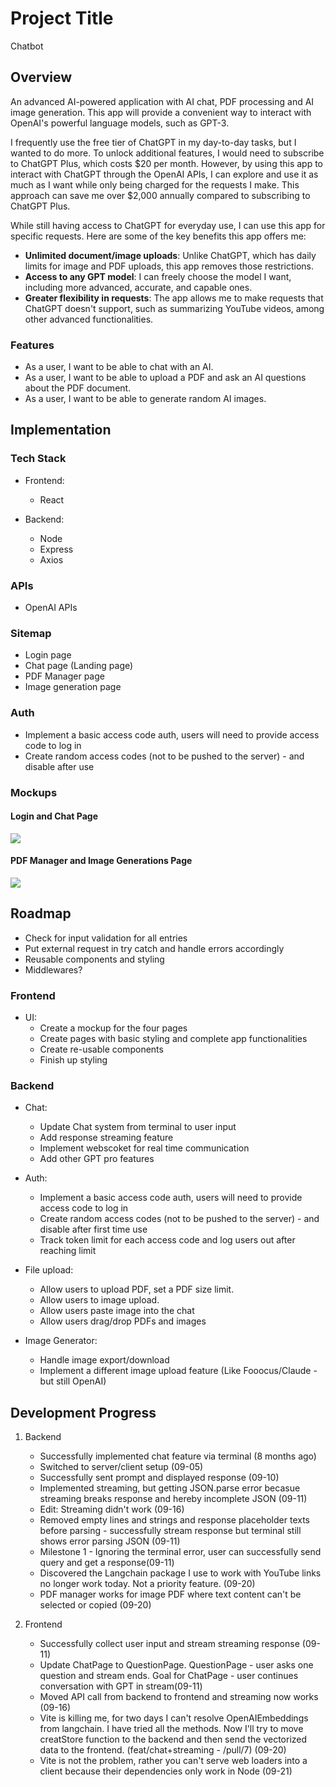 # Project Title
Chatbot

## Overview

An advanced AI-powered application with AI chat, PDF processing and AI image generation. This app will provide a convenient way to interact with OpenAI's powerful language models, such as GPT-3.

I frequently use the free tier of ChatGPT in my day-to-day tasks, but I wanted to do more. To unlock additional features, I would need to subscribe to ChatGPT Plus, which costs $20 per month. However, by using this app to interact with ChatGPT through the OpenAI APIs, I can explore and use it as much as I want while only being charged for the requests I make. This approach can save me over $2,000 annually compared to subscribing to ChatGPT Plus.

While still having access to ChatGPT for everyday use, I can use this app for specific requests. Here are some of the key benefits this app offers me:

- **Unlimited document/image uploads**: Unlike ChatGPT, which has daily limits for image and PDF uploads, this app removes those restrictions.
- **Access to any GPT model**: I can freely choose the model I want, including more advanced, accurate, and capable ones.
- **Greater flexibility in requests**: The app allows me to make requests that ChatGPT doesn't support, such as summarizing YouTube videos, among other advanced functionalities.


### Features

- As a user, I want to be able to chat with an AI.
- As a user, I want to be able to upload a PDF and ask an AI questions about the PDF document.
- As a user, I want to be able to generate random AI images.

## Implementation

### Tech Stack

- Frontend:
    - React

- Backend:
    - Node
    - Express
    - Axios


### APIs

- OpenAI APIs

### Sitemap

- Login page
- Chat page (Landing page)
- PDF Manager page
- Image generation page

### Auth

- Implement a basic access code auth, users will need to provide access code to log in
- Create random access codes (not to be pushed to the server) - and disable after use

### Mockups

#### Login and Chat Page
![](login-and-chat-page.jpeg)

#### PDF Manager and Image Generations Page
![](pdf-and-image-page.jpeg)


## Roadmap

- Check for input validation for all entries
- Put external request in try catch and handle errors accordingly
- Reusable components and styling
- Middlewares?

### Frontend

- UI:
    - Create a mockup for the four pages
    - Create pages with basic styling and complete app functionalities
    - Create re-usable components
    - Finish up styling

### Backend

- Chat:
    - Update Chat system from terminal to user input
    - Add response streaming feature
    - Implement webscoket for real time communication
    - Add other GPT pro features

- Auth:
    - Implement a basic access code auth, users will need to provide access code to log in
    - Create random access codes (not to be pushed to the server) - and disable after first time use
    - Track token limit for each access code and log users out after reaching limit

- File upload:
    - Allow users to upload PDF, set a PDF size limit.
    - Allow users to image upload.
    - Allow users paste image into the chat
    - Allow users drag/drop PDFs and images

- Image Generator:
    - Handle image export/download
    - Implement a different image upload feature (Like Fooocus/Claude - but still OpenAI)

## Development Progress
1. Backend
    - Successfully implemented chat feature via terminal (8 months ago)
    - Switched to server/client setup (09-05)
    - Successfully sent prompt and displayed response (09-10)
    - Implemented streaming, but getting JSON.parse error becasue streaming breaks response and hereby incomplete JSON (09-11)
    - Edit: Streaming didn't work (09-16)
    - Removed empty lines and strings and response placeholder texts before parsing - successfully stream response but terminal still shows error parsing JSON (09-11)
    - Milestone 1 - Ignoring the terminal error, user can successfully send query and get a response(09-11)
    - Discovered the Langchain package I use to work with YouTube links no longer work today. Not a priority feature. (09-20)
    - PDF manager works for image PDF where text content can't be selected or copied (09-20)

2. Frontend
    - Successfully collect user input and stream streaming response (09-11)
    - Update ChatPage to QuestionPage. QuestionPage - user asks one question and stream ends. Goal for ChatPage - user continues conversation with GPT in stream(09-11)
    - Moved API call from backend to frontend and streaming now works (09-16)
    - Vite is killing me, for two days I can't resolve OpenAIEmbeddings from langchain. I have tried all the methods. Now I'll try to move creatStore function to the backend and then send the vectorized data to the frontend. (feat/chat+streaming - /pull/7) (09-20)
    - Vite is not the problem, rather you can't serve web loaders into a client because their dependencies only work in Node (09-21)
